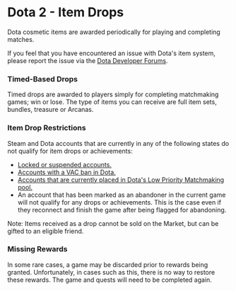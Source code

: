 # Dota 2 - Item Drops

Dota cosmetic items are awarded periodically for playing and completing matches.  
  
If you feel that you have encountered an issue with Dota's item system, please report the issue via the [Dota Developer Forums](http://dev.dota2.com/).  
  
### Timed-Based Drops
Timed drops are awarded to players simply for completing matchmaking games; win or lose. The type of items you can receive are full item sets, bundles, treasure or Arcanas.  
  
### Item Drop Restrictions
Steam and Dota accounts that are currently in any of the following states do not qualify for item drops or achievements:  
  

* [Locked or suspended accounts.](https://help.steampowered.com/en/faqs/view/4F62-35F9-F395-5C23)
* [Accounts with a VAC ban in Dota.](https://help.steampowered.com/en/faqs/view/571A-97DA-70E9-FF74)
* [Accounts that are currently placed in Dota's Low Priority Matchmaking pool.](https://help.steampowered.com/en/faqs/view/0438-BAAC-F9CE-BA22)
* An account that has been marked as an abandoner in the current game will not qualify for any drops or achievements. This is the case even if they reconnect and finish the game after being flagged for abandoning.

Note: Items received as a drop cannot be sold on the Market, but can be gifted to an eligible friend.   
  
### Missing Rewards
In some rare cases, a game may be discarded prior to rewards being granted. Unfortunately, in cases such as this, there is no way to restore these rewards. The game and quests will need to be completed again.  
  
